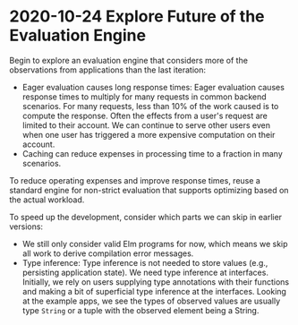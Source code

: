# 2020-10-24 Explore Future of the Evaluation Engine

Begin to explore an evaluation engine that considers more of the observations from applications than the last iteration:

+ Eager evaluation causes long response times: Eager evaluation causes response times to multiply for many requests in common backend scenarios. For many requests, less than 10% of the work caused is to compute the response. Often the effects from a user's request are limited to their account. We can continue to serve other users even when one user has triggered a more expensive computation on their account.
+ Caching can reduce expenses in processing time to a fraction in many scenarios.

To reduce operating expenses and improve response times, reuse a standard engine for non-strict evaluation that supports optimizing based on the actual workload.

To speed up the development, consider which parts we can skip in earlier versions:

+ We still only consider valid Elm programs for now, which means we skip all work to derive compilation error messages.
+ Type inference: Type inference is not needed to store values (e.g., persisting application state). We need type inference at interfaces. Initially, we rely on users supplying type annotations with their functions and making a bit of superficial type inference at the interfaces. Looking at the example apps, we see the types of observed values are usually type `String` or a tuple with the observed element being a String.

